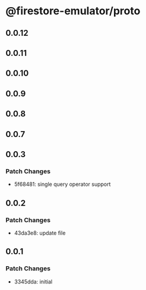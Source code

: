 # @firestore-emulator/proto

## 0.0.12

## 0.0.11

## 0.0.10

## 0.0.9

## 0.0.8

## 0.0.7

## 0.0.3

### Patch Changes

- 5f68481: single query operator support

## 0.0.2

### Patch Changes

- 43da3e8: update file

## 0.0.1

### Patch Changes

- 3345dda: initial
